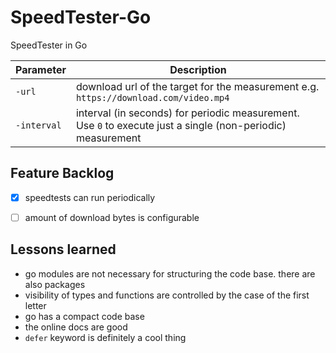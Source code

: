 # SpeedTester-Go
SpeedTester in Go

| Parameter   | Description                                                                                                 |
|-------------|-------------------------------------------------------------------------------------------------------------|
| `-url`      | download url of the target for the measurement e.g. `https://download.com/video.mp4`                        |
| `-interval` | interval (in seconds) for periodic measurement. Use `0` to execute just a single (non-periodic) measurement |


## Feature Backlog
- [x] speedtests can run periodically
- [ ] amount of download bytes is configurable


## Lessons learned
* go modules are not necessary for structuring the code base. there are also packages
* visibility of types and functions are controlled by the case of the first letter
* go has a compact code base
* the online docs are good
* `defer` keyword is definitely a cool thing 